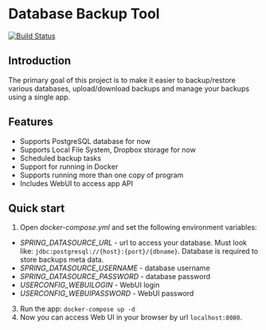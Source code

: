# Database Backup Tool

[![Build Status](https://cloud.drone.io/api/badges/blinky-z/DbBackupTool/status.svg)](https://cloud.drone.io/blinky-z/DbBackupTool)

## Introduction
The primary goal of this project is to make it easier to backup/restore various databases, upload/download backups
 and manage your backups using a single app.

## Features
* Supports PostgreSQL database for now
* Supports Local File System, Dropbox storage for now
* Scheduled backup tasks
* Support for running in Docker
* Supports running more than one copy of program
* Includes WebUI to access app API

## Quick start
1. Open *docker-compose.yml* and set the following environment variables:
 - *SPRING_DATASOURCE_URL* - url to access your database. Must look like: `jdbc:postgresql://{host}:{port}/{dbname}`. Database is required to store backups meta data.
 - *SPRING_DATASOURCE_USERNAME* - database username
 - *SPRING_DATASOURCE_PASSWORD* - database password
 - *USERCONFIG_WEBUILOGIN* - WebUI login
 - *USERCONFIG_WEBUIPASSWORD* - WebUI password
3. Run the app: ```docker-compose up -d```
4. Now you can access Web UI in your browser by url `localhost:8080`.